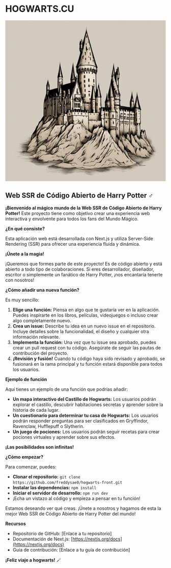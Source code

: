 # HOGWARTS.CU

![Hogwarts castle imagage](readme/file.png)

## Web SSR de Código Abierto de Harry Potter ‍♂️

**¡Bienvenido al mágico mundo de la Web SSR de Código Abierto de Harry Potter!** Este proyecto tiene como objetivo crear una experiencia web interactiva y envolvente para todos los fans del Mundo Mágico.

**¿En qué consiste?**

Esta aplicación web está desarrollada con Next.js y utiliza Server-Side Rendering (SSR) para ofrecer una experiencia fluida y dinámica.

**¡Únete a la magia!**

¡Queremos que formes parte de este proyecto! Es de código abierto y está abierto a todo tipo de colaboraciones. Si eres desarrollador, diseñador, escritor o simplemente un fanático de Harry Potter, ¡nos encantaría tenerte con nosotros!

**¿Cómo añadir una nueva función?**

Es muy sencillo:

1. **Elige una función:** Piensa en algo que te gustaría ver en la aplicación. Puedes inspirarte en los libros, películas, videojuegos o incluso crear algo completamente nuevo.
2. **Crea un issue:** Describe tu idea en un nuevo issue en el repositorio. Incluye detalles sobre la funcionalidad, el diseño y cualquier otra información relevante.
3. **Implementa la función:** Una vez que tu issue sea aprobado, puedes crear un pull request con tu código. Asegúrate de seguir las pautas de contribución del proyecto.
4. **¡Revisión y fusión!** Cuando tu código haya sido revisado y aprobado, se fusionará en la rama principal y tu función estará disponible para todos los usuarios.

**Ejemplo de función**

Aquí tienes un ejemplo de una función que podrías añadir:

- **Un mapa interactivo del Castillo de Hogwarts:** Los usuarios podrán explorar el castillo, descubrir habitaciones secretas y aprender sobre la historia de cada lugar.
- **Un cuestionario para determinar tu casa de Hogwarts:** Los usuarios podrán responder preguntas para ser clasificados en Gryffindor, Ravenclaw, Hufflepuff o Slytherin.
- **Un juego de pociones:** Los usuarios podrán seguir recetas para crear pociones virtuales y aprender sobre sus efectos.

**¡Las posibilidades son infinitas!**

**¿Cómo empezar?**

Para comenzar, puedes:

- **Clonar el repositorio:** `git clone https://github.com/freddysae0/hogwarts-front.git`
- **Instalar las dependencias:** `npm install`
- **Iniciar el servidor de desarrollo:** `npm run dev`
- ¡Echa un vistazo al código y empieza a pensar en tu función!

Estamos deseando ver qué creas. ¡Únete a nosotros y hagamos de esta la mejor Web SSR de Código Abierto de Harry Potter del mundo!

**Recursos**

- Repositorio de GitHub: [Enlace a tu repositorio]
- Documentación de Next.js: [https://nextjs.org/docs](https://nextjs.org/docs)
- Guía de contribución: [Enlace a tu guía de contribución]

**¡Feliz viaje a hogwarts!** 🪄
